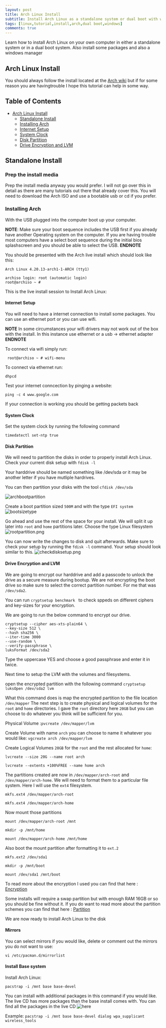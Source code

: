 ```yaml
---
layout: post
title: Arch Linux Install
subtitle: Install Arch Linux as a standalone system or dual boot with windows
tags: [linux,tutorial,install,arch,dual boot,windows]
comments: true
---
```


Learn how to install Arch Linux on your own computer in either a standalone system or in a dual boot system. Also install some packages and also a windows manager

## Arch Linux Install

You should always follow the install located at the [Arch wiki](https://wiki.archlinux.org/index.php/installation_guide) but if for some reason you are havingtrouble I hope this tutorial can help in some way.
## Table of Contents
* [Arch Linux Install](#Arch-Linux-Install)
  * [Standalone Install](#Standalone-Install)
  * [Installing Arch](#Installing-Arch)
  * [Internet Setup](#Internet-Setup)
  * [System Clock](#System-Clock)
  * [Disk Partition](#Disk-Partition)
  * [Drive Encryption and LVM](Drive-Encryption-and-LVM)


## Standalone Install
### Prep the install media
Prep the install media anyway you would prefer. I will not go over this in detail as there are many tutorials out there that already cover this. You will need to download the Arch ISO and use a bootable usb or cd if you prefer. 

### Installing Arch
With the USB plugged into the computer boot up your computer.

**NOTE**:
Make sure your boot sequence includes the USB first if you already have another Operating system on the computer. If you are having trouble most computers have a select boot sequence during the initial bios splashscreen and you should be able to select the USB.
**ENDNOTE**

You should be presented with the Arch live install which should look like this:
```
Arch Linux 4.20.13-arch1-1-ARCH (tty1)

archiso login: root (automatic login)
root@archiso ~ #
```
This is the live install session to Install Arch Linux:

#### Internet Setup
You will need to have a internet connection to install some packages. You can use an ethernet port or you can use wifi.

**NOTE** 
In some circumstances your wifi drivers may not work out of the box with the install. In this instance use ethernet or a usb -> ethernet adapter
**ENDNOTE**

To connect via wifi simply run:

``` root@archiso ~ # wifi-menu```

To connect via ethernet run:

```dhpcd```

Test your internet conncection by pinging a website:

```ping -c 4 www.google.com```
 
If your connection is working you should be getting packets back

#### System Clock

Set the system clock by running the following command

```timedatectl set-ntp true```

#### Disk Partition
We will need to partition the disks in order to properly install Arch Linux.
Check your current disk setup with ```fdisk -l```

Your harddrive should be named something like /dev/sda or it may be another letter if you have mutliple hardrives.

You can then partition your disks with the tool ```cfdisk /dev/sda```

![archbootpartition](https://s3-us-west-2.amazonaws.com/kevinblogpictures/archbootpartition.png)

Create a boot partition sized ```500M``` and with the type ```EFI system```
![bootsizetype](https://s3-us-west-2.amazonaws.com/kevinblogpictures/bootsizetype.png)

Go ahead and use the rest of the space for your install. We will split it up later into ```root``` and ```home``` partitions later. Choose the type Linux filesystem
![rootpartition.png](https://s3-us-west-2.amazonaws.com/kevinblogpictures/rootpartition.png)

You can now write the changes to disk and quit afterwards. Make sure to check your setup by running the ```fdisk -l``` command. Your setup should look similar to this.
![checkdisksetup.png](https://s3-us-west-2.amazonaws.com/kevinblogpictures/checkdisksetup.png)

#### Drive Encryption and LVM

We are going to encrypt our harddrive and add a passcode to unlock the drive as a secure measure during bootup. We are not encrypting the boot drive so make sure to select the correct partition number. For me that was ```/dev/sda2```.

You can run ```cryptsetup benchmark ``` to check sppeds on different ciphers and key-sizes for your encryption.

We are going to run the below command to encrypt our drive.

```
cryptsetup --cipher aes-xts-plain64 \
--key-size 512 \
--hash sha256 \
--iter-time 3000 
--use-random \
--verify-passphrase \
luksFormat /dev/sda2
```

Type the uppercase YES and choose a good passphrase and enter it in twice.

Next time to setup the LVM with the volumes and filesystems.

open the encrypted partition with the following command ```cryptsetup luksOpen /dev/sda2 lvm```

What this command does is map the encrypted partition to the file location ```/dev/mapper```
The next step is to create physical and logical volumes for the ```root``` and ```home``` directories. I gave the ```root``` directory here ```20GB``` but you can choose to do whatever you think will be sufficient for you.

Physical Volume :```pvcreate /dev/mapper/lvm```

Create Volume with name ```arch``` you can choose to name it whatever you would like: ```vgcreate arch /dev/mapper/lvm```

Create Logical Volumes ```20GB``` for the ```root``` and the rest allocated for ```home```:

```lvcreate --size 20G --name root arch```

```lvcreate --extents +100%FREE --name home arch```

The partitions created are now in ```/dev/mapper/arch-root``` and ```/dev/mapper/arch-home```. We will need to format them to a particular file system. Here I will use the ```ext4``` filesystem.

```mkfs.ext4 /dev/mapper/arch-root```

```mkfs.ext4 /dev/mapper/arch-home```

Now mount those partitions

```mount /dev/mapper/arch-root /mnt```

```mkdir -p /mnt/home```

```mount /dev/mapper/arch-home /mnt/home```

Also boot the mount partition after formatting it to ```ext.2```

```mkfs.ext2 /dev/sda1```

```mkdir -p /mnt/boot```

```mount /dev/sda1 /mnt/boot```

To read more about the encryption I used you can find that here : [Encryption](https://wiki.archlinux.org/index.php/Dm-crypt/Device_encryption#Encryption_options_for_LUKS_mode)

Some installs will require a swap partition but with enough RAM 16GB or so you should be fine without it.
If you do want to read more about the partition schemes you can find that here : [Partition](https://wiki.archlinux.org/index.php/Installation_guide#Partition_the_disks)

We are now ready to install Arch Linux to the disk

#### Mirrors

You can select mirrors if you would like, delete or comment out the mirrors you do not want to use:

```vi /etc/pacman.d/mirrorlist```

#### Install Base system

Install Arch Linux:

```pacstrap -i /mnt base base-devel```

You can install with additional packages in this command if you would like. The live CD has more packages than the base install comes with. You can find all the packages in the live CD ![here](https://git.archlinux.org/archiso.git/tree/configs/releng/packages.x86_64)

Example:
```pacstrap -i /mnt base base-devel dialog wpa_supplicant wireless_tools```








